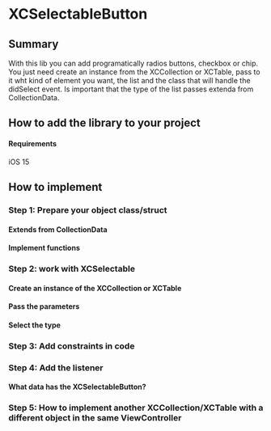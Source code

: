 # XCSelectableButton

## Summary
With this lib you can add programatically radios buttons, checkbox or chip. You just need create an instance from the XCCollection or XCTable, pass to it wht kind of element you want, the list and the class that will handle the didSelect event. Is important that the type of the list passes extenda from CollectionData.

## How to add the library to your project

#### Requirements
iOS 15

## How to implement

### Step 1: Prepare your object class/struct

#### Extends from CollectionData

#### Implement functions

### Step 2: work with XCSelectable

#### Create an instance of the XCCollection or XCTable

#### Pass the parameters

#### Select the type

### Step 3: Add constraints in code

### Step 4: Add the listener

#### What data has the XCSelectableButton?

### Step 5: How to implement another XCCollection/XCTable with a different object in the same ViewController

